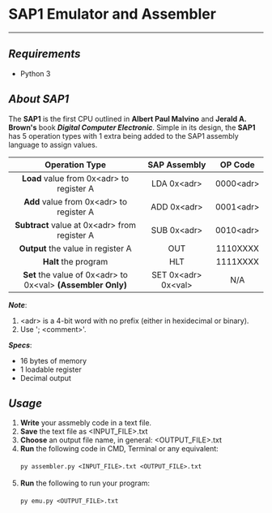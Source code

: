 # SAP1 Emulator and Assembler

---

***Requirements***
---
- Python 3

***About SAP1***
---
The __SAP1__ is the first CPU outlined in __Albert Paul Malvino__ and __Jerald A. Brown's__ book __***Digital Computer Electronic***__.
Simple in its design, the __SAP1__ has 5 operation types with 1 extra being added to the SAP1 assembly language to assign values. 

| Operation Type     | SAP Assembly  | OP Code    |
|:------------------:|:-------------:|:----------:|
| __Load__ value from 0x\<adr> to register A | LDA 0x\<adr>  | 0000\<adr> |
| __Add__ value from 0x\<adr> to register A | ADD 0x\<adr>  | 0001\<adr> |
| __Subtract__ value at 0x\<adr> from register A | SUB 0x\<adr>  | 0010\<adr> |
| __Output__ the value in register A | OUT | 1110XXXX |
| __Halt__ the program | HLT | 1111XXXX |
| __Set__ the value of 0x\<adr> to 0x\<val> __(Assembler Only)__ | SET 0x\<adr> 0x\<val> | N/A |

__***Note***__: 
1. \<adr> is a 4-bit word with no prefix (either in hexidecimal or binary).
2. Use '; \<comment>'.

__***Specs***__:
- 16 bytes of memory
- 1 loadable register 
- Decimal output

***Usage***
---
1. __Write__ your assmebly code in a text file.
2. __Save__ the text file as \<INPUT_FILE>.txt
3. __Choose__ an output file name, in general: \<OUTPUT_FILE>.txt
4. __Run__ the following code in CMD, Terminal or any equivalent:
<br/></br>
  ```py assembler.py <INPUT_FILE>.txt <OUTPUT_FILE>.txt```
<br/></br>
5. __Run__ the following to run your program:
<br/></br>
  ```py emu.py <OUTPUT_FILE>.txt```
